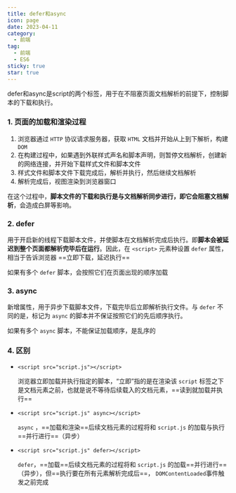 ```yaml
---
title: defer和async
icon: page
date: 2023-04-11
category:
  - 前端
tag:
  - 前端
  - ES6
sticky: true
star: true
---
```


defer和async是script的两个标签，用于在不阻塞页面文档解析的前提下，控制脚本的下载和执行。

<!-- more -->

### 1. 页面的加载和渲染过程

1. 浏览器通过 `HTTP` 协议请求服务器，获取 `HTML` 文档并开始从上到下解析，构建 `DOM`
2. 在构建过程中，如果遇到外联样式声名和脚本声明，则暂停文档解析，创建新的网络连接，并开始下载样式文件和脚本文件
3. 样式文件和脚本文件下载完成后，解析并执行，然后继续文档解析
4. 解析完成后，视图渲染到浏览器窗口

在这个过程中，**脚本文件的下载和执行是与文档解析同步进行，即它会阻塞文档解析**，会造成白屏等影响。

### 2. defer

用于开启新的线程下载脚本文件，并使脚本在文档解析完成后执行。即**脚本会被延迟到整个页面都解析完毕后在运行**。因此，在 `<script>` 元素种设置 `defer` 属性，相当于告诉浏览器 ==立即下载，延迟执行==

如果有多个 `defer` 脚本，会按照它们在页面出现的顺序加载

### 3. async

新增属性，用于异步下载脚本文件，下载完毕后立即解析执行文件。与 `defer` 不同的是，标记为 `async` 的脚本并不保证按照它们的先后顺序执行。

如果有多个 `async` 脚本，不能保证加载顺序，是乱序的



### 4. 区别

- `<script src="script.js"></script>`

  浏览器立即加载并执行指定的脚本，“立即”指的是在渲染该 `script` 标签之下是文档元素之前，也就是说不等待后续载入的文档元素，==读到就加载并执行==

- `<script src="script.js" async></script>`

  `async` ，==加载和渲染==后续文档元素的过程将和 `script.js` 的加载与执行==并行进行==（异步）

- `<script src="script.js" defer></script>`

  `defer`，==加载==后续文档元素的过程将和 `script.js` 的加载==并行进行==（异步），但==执行要在所有元素解析完成后==， `DOMContentLoaded`事件触发之前完成
